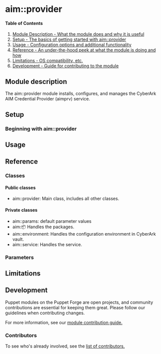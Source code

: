 # aim::provider

#### Table of Contents


1. [Module Description - What the module does and why it is useful](#module-description)
1. [Setup - The basics of getting started with aim::provider](#setup)
1. [Usage - Configuration options and additional functionality](#usage)
1. [Reference - An under-the-hood peek at what the module is doing and how](#reference)
1. [Limitations - OS compatibility, etc.](#limitations)
1. [Development - Guide for contributing to the module](#development)


## Module description

The aim::provider module installs, configures, and manages the CyberArk AIM Credential Provider (aimprv) service.

## Setup

### Beginning with aim::provider


## Usage


## Reference

### Classes

#### Public classes

* aim::provider: Main class, includes all other classes.

#### Private classes

* aim::params: default parameter values
* aim::package: Handles the packages.
* aim::environment: Handles the configuration environment in CyberArk vault.
* aim::service: Handles the service.

### Parameters


## Limitations


## Development

Puppet modules on the Puppet Forge are open projects, and community contributions are essential for keeping them great. Please follow our guidelines when contributing changes.

For more information, see our [module contribution guide.](https://docs.puppetlabs.com/forge/contributing.html)

### Contributors

To see who's already involved, see the [list of contributors.](https://github.com/puppetlabs/puppetlabs-ntp/graphs/contributors)
